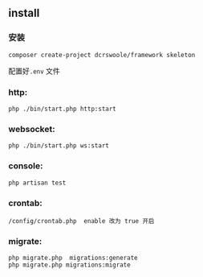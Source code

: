 ## install

### 安装
```
composer create-project dcrswoole/framework skeleton
```

配置好`.env` 文件


### http:

```
php ./bin/start.php http:start 
```

### websocket:

```
php ./bin/start.php ws:start 
```

### console:

```
php artisan test
```

### crontab:

```
/config/crontab.php  enable 改为 true 开启
```

### migrate:

```
php migrate.php  migrations:generate
php migrate.php migrations:migrate

```

